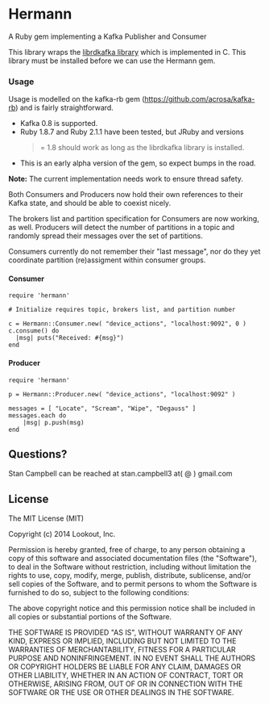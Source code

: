 # Hermann

A Ruby gem implementing a Kafka Publisher and Consumer

This library wraps the [librdkafka library](https://github.com/edenhill/librdkafka) which is implemented in C.
This library must be installed before we can use the Hermann gem.

### Usage

Usage is modelled on the kafka-rb gem
(https://github.com/acrosa/kafka-rb) and is fairly straightforward.

- Kafka 0.8 is supported.
- Ruby 1.8.7 and Ruby 2.1.1 have been tested, but JRuby and versions
  >= 1.8 should work as long as the librdkafka library is installed.
- This is an early alpha version of the gem, so expect bumps in the
  road.

**Note:**  The current implementation needs work to ensure thread safety.

Both Consumers and Producers now hold their own references to their
Kafka state, and should be able to coexist nicely.

The brokers list and partition specification for Consumers are now
working, as well.  Producers will detect the number of partitions in a
topic and randomly spread their messages over the set of partitions.

Consumers currently do not remember their "last message", nor do they
yet coordinate partition (re)assigment within consumer groups.

#### Consumer

    require 'hermann'

    # Initialize requires topic, brokers list, and partition number

    c = Hermann::Consumer.new( "device_actions", "localhost:9092", 0 )
    c.consume() do
      |msg| puts("Received: #{msg}")
    end

#### Producer

    require 'hermann'

    p = Hermann::Producer.new( "device_actions", "localhost:9092" )

    messages = [ "Locate", "Scream", "Wipe", "Degauss" ]
    messages.each do
        |msg| p.push(msg)
    end

## Questions?

Stan Campbell can be reached at stan.campbell3 at( @ ) gmail.com

## License

The MIT License (MIT)

Copyright (c) 2014 Lookout, Inc.

Permission is hereby granted, free of charge, to any person obtaining a copy
of this software and associated documentation files (the "Software"), to deal
in the Software without restriction, including without limitation the rights
to use, copy, modify, merge, publish, distribute, sublicense, and/or sell
copies of the Software, and to permit persons to whom the Software is
furnished to do so, subject to the following conditions:

The above copyright notice and this permission notice shall be included in
all copies or substantial portions of the Software.

THE SOFTWARE IS PROVIDED "AS IS", WITHOUT WARRANTY OF ANY KIND, EXPRESS OR
IMPLIED, INCLUDING BUT NOT LIMITED TO THE WARRANTIES OF MERCHANTABILITY,
FITNESS FOR A PARTICULAR PURPOSE AND NONINFRINGEMENT. IN NO EVENT SHALL THE
AUTHORS OR COPYRIGHT HOLDERS BE LIABLE FOR ANY CLAIM, DAMAGES OR OTHER
LIABILITY, WHETHER IN AN ACTION OF CONTRACT, TORT OR OTHERWISE, ARISING FROM,
OUT OF OR IN CONNECTION WITH THE SOFTWARE OR THE USE OR OTHER DEALINGS IN
THE SOFTWARE.
